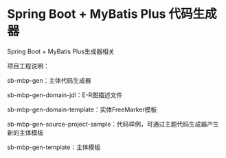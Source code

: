 # Spring Boot + MyBatis Plus 代码生成器
Spring Boot + MyBatis Plus生成器相关

项目工程说明：

sb-mbp-gen：主体代码生成器

sb-mbp-gen-domain-jdl：E-R图描述文件

sb-mbp-gen-domain-template：实体FreeMarker模板

sb-mbp-gen-source-project-sample：代码样例，可通过主题代码生成器产生新的主体模板

sb-mbp-gen-template：主体模板
